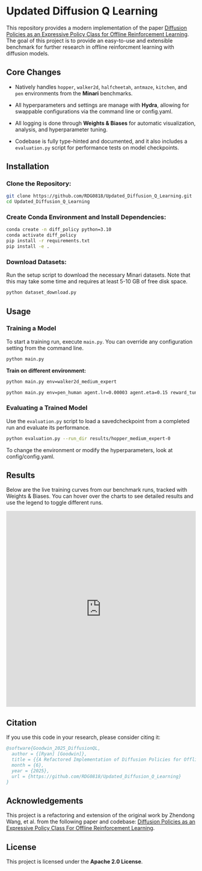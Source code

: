 # Updated Diffusion Q Learning
This repository provides a modern implementation of the paper [Diffusion Policies as an Expressive Policy Class for Offline Reinforcement Learning](https://arxiv.org/pdf/2208.06193). The goal of this project is to provide an easy-to-use and extensible benchmark for further research in offline reinforcment learning with diffusion models.

## Core Changes

- Natively handles `hopper`, `walker2d`, `halfcheetah`, `antmaze`, `kitchen`, and `pen` environments from the **Minari** benchmarks.

- All hyperparameters and settings are manage with **Hydra**, allowing for swappable configurations via the command line or config.yaml.

- All logging is done through **Weights & Biases** for automatic visualization, analysis, and hyperparameter tuning.

- Codebase is fully type-hinted and documented, and it also includes a `evaluation.py` script for performance tests on model checkpoints.

## Installation

### Clone the Repository:

```bash
git clone https://github.com/RDG0818/Updated_Diffusion_Q_Learning.git
cd Updated_Diffusion_Q_Learning
```

### Create Conda Environment and Install Dependencies:
```bash
conda create -n diff_policy python=3.10
conda activate diff_policy
pip install -r requirements.txt
pip install -e .
```

### Download Datasets:
Run the setup script to download the necessary Minari datasets. Note that this may take some time and requires at least 5-10 GB of free disk space.
```bash
python dataset_download.py
```

## Usage

### Training a Model

To start a training run, execute `main.py`. You can override any configuration setting from the command line. 

```bash
python main.py
```
**Train on different environment:**

```bash 
python main.py env=walker2d_medium_expert

python main.py env=pen_human agent.lr=0.00003 agent.eta=0.15 reward_tune="normalize" agent.grad_norm=1.0 eval_episodes=50
```

### Evaluating a Trained Model

Use the `evaluation.py` script to load a savedcheckpoint from a completed run and evaluate its performance.

```bash
python evaluation.py --run_dir results/hopper_medium_expert-0
```

To change the environment or modify the hyperparameters, look at config/config.yaml.

## Results

Below are the live training curves from our benchmark runs, tracked with Weights & Biases. You can hover over the charts to see detailed results and use the legend to toggle different runs.

<iframe src="https://api.wandb.ai/links/rdg291-mississippi-state-university/dhmww7rn" style="border:none; width:100%; height:520px;"></iframe>


## Citation

If you use this code in your research, please consider citing it:

```bibtex
@software{Goodwin_2025_DiffusionQL,
  author = {[Ryan] [Goodwin]},
  title = {{A Refactored Implementation of Diffusion Policies for Offline RL}},
  month = {6},
  year = {2025},
  url = {https://github.com/RDG0818/Updated_Diffusion_Q_Learning}
}
```


## Acknowledgements

This project is a refactoring and extension of the original work by Zhendong Wang, et al. from the following paper and codebase: [Diffusion Policies as an Expressive Policy Class For Offline Reinforcement Learning](https://github.com/Zhendong-Wang/Diffusion-Policies-for-Offline-RL).

## License

This project is licensed under the **Apache 2.0 License**.